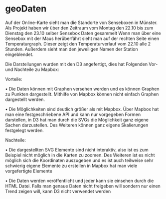 # geoDaten
Auf der Online-Karte sieht man die Standorte von Senseboxen in Münster. Als Projekt haben wir über den Zeitraum vom Montag den 22.10 bis zum Dienstag den 23.10 selber Sensebox Daten gesammelt  Wenn man über eine Sensebox mit der Maus herüberfährt sieht man auf der rechten Seite einen Temperaturgraph. Dieser zeigt den Temperaturverlauf vom 22.10 alle 2 Stunden. Außerdem sieht man den jeweiligen  Namen der Station eingeblendet.

Die Darstellungen wurden mit den D3 angefertigt, dies hat Folgenden Vor- und Nachteile zu Mapbox:

Vorteile:

•	Die Daten können mit Graphen versehen werden und es können Graphen zu Punkten dargestellt. Mithilfe von Mapbox können nicht einfach Graphen dargestellt werden.

•	Die Möglichkeiten sind deutlich größer als mit Mapbox. Über Mapbox hat man eine festgeschriebene API und kann nur vorgegeben Formen darstellen, in D3 hat man durch die SVGs die Möglichkeit ganz eigene Sachen darzustellen. Des Weiteren können ganz eigene Skalierungen festgelegt werden.

Nachteile:

•	Die dargestellten SVG Elemente sind nicht interaktiv, also ist es zum Beispiel nicht möglich in die Karten zu zoomen. Des Weiteren ist es nicht möglich sich die Koordinaten auszugeben und es ist auch teilweise sehr schwierig  eigene Elemente zu erstellen in Mapbox hat man viele vorgefertigte Elemente

•	Die Daten werden veröffentlicht und jeder kann sie einsehen durch die HTML Datei. Falls man genaue Daten nicht freigeben will sondern nur einen Trend zeigen will, kann D3 nicht verwendet werden
